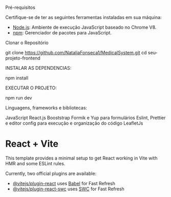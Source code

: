 


Pré-requisitos

Certifique-se de ter as seguintes ferramentas instaladas em sua máquina:

- [Node.js](https://nodejs.org/): Ambiente de execução JavaScript baseado no Chrome V8.
- [npm](https://www.npmjs.com/): Gerenciador de pacotes para JavaScript.

Clonar o Repositório

git clone https://github.com/NataliaFonseca1/MedicalSystem.git
cd seu-projeto-frontend


INSTALAR AS DEPENDENCIAS:

npm install

EXECUTAR O PROJETO:

npm run dev


Linguagens, frameworks e bibliotecas:

JavaScript
React.js
Booststrap
Formik e Yup para formulários
Eslint, Prettier e editor config para execução e organização do código
LeafletJs




# React + Vite

This template provides a minimal setup to get React working in Vite with HMR and some ESLint rules.

Currently, two official plugins are available:

- [@vitejs/plugin-react](https://github.com/vitejs/vite-plugin-react/blob/main/packages/plugin-react/README.md) uses [Babel](https://babeljs.io/) for Fast Refresh
- [@vitejs/plugin-react-swc](https://github.com/vitejs/vite-plugin-react-swc) uses [SWC](https://swc.rs/) for Fast Refresh

